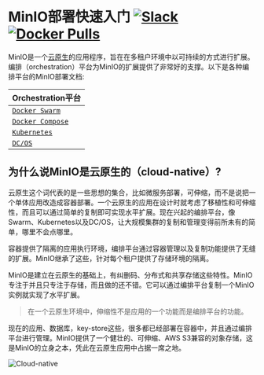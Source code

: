 # MinIO部署快速入门 [![Slack](https://slack.min.io/slack?type=svg)](https://slack.min.io)  [![Docker Pulls](https://img.shields.io/docker/pulls/minio/minio.svg?maxAge=604800)](https://hub.docker.com/r/minio/minio/)

MinIO是一个[云原生](https://baike.baidu.com/item/Cloud%20Native/19865304?fr=aladdin)的应用程序，旨在在多租户环境中以可持续的方式进行扩展。编排（orchestration）平台为MinIO的扩展提供了非常好的支撑。以下是各种编排平台的MinIO部署文档:

| Orchestration平台|
|:---|
| [`Docker Swarm`](https://docs.min.io/cn/deploy-minio-on-docker-swarm) |
| [`Docker Compose`](https://docs.min.io/cn/deploy-minio-on-docker-compose) |
| [`Kubernetes`](https://docs.min.io/cn/deploy-minio-on-kubernetes) |
| [`DC/OS`](https://docs.min.io/cn/deploy-minio-on-dc-os) |

## 为什么说MinIO是云原生的（cloud-native）?
云原生这个词代表的是一些思想的集合，比如微服务部署，可伸缩，而不是说把一个单体应用改造成容器部署。一个云原生的应用在设计时就考虑了移植性和可伸缩性，而且可以通过简单的复制即可实现水平扩展。现在兴起的编排平台，像Swarm、Kubernetes以及DC/OS，让大规模集群的复制和管理变得前所未有的简单，哪里不会点哪里。

容器提供了隔离的应用执行环境，编排平台通过容器管理以及复制功能提供了无缝的扩展。MinIO继承了这些，针对每个租户提供了存储环境的隔离。

MinIO是建立在云原生的基础上，有纠删码、分布式和共享存储这些特性。MinIO专注于并且只专注于存储，而且做的还不错。它可以通过编排平台复制一个MinIO实例就实现了水平扩展。

> 在一个云原生环境中，伸缩性不是应用的一个功能而是编排平台的功能。

现在的应用、数据库，key-store这些，很多都已经部署在容器中，并且通过编排平台进行管理。MinIO提供了一个健壮的、可伸缩、AWS S3兼容的对象存储，这是MinIO的立身之本，凭此在云原生应用中占据一席之地。

![Cloud-native](https://github.com/storj/minio/blob/master/docs/screenshots/MinIO_Cloud_Native_Arch.jpg?raw=true)
